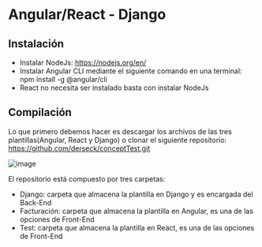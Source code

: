 # Angular/React - Django

## Instalación

- Instalar NodeJs: https://nodejs.org/en/
- Instalar Angular CLI mediante el siguiente comando en una terminal: npm install -g @angular/cli
- React no necesita ser instalado basta con instalar NodeJs

## Compilación

Lo que primero debemos hacer es descargar los archivos de las tres plantillas(Angular, React y Django) o clonar el siguiente repositorio: https://github.com/derseck/conceptTest.git

![image](https://user-images.githubusercontent.com/17151902/202359430-c82bff54-45b8-4242-aa4a-0eaac85b1285.png)

El repositorio está compuesto por tres carpetas:

- Django: carpeta que almacena la plantilla en Django y es encargada del Back-End
- Facturación: carpeta que almacena la plantilla en Angular, es una de las opciones de Front-End
- Test: carpeta que almacena la plantilla en React, es una de las opciones de Front-End
